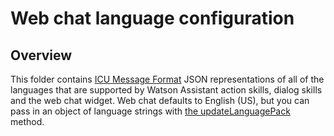 # Web chat language configuration

## Overview

This folder contains [ICU Message Format](http://userguide.icu-project.org/formatparse/messages) JSON representations of all of the languages that are supported by Watson Assistant action skills, dialog skills and the web chat widget. Web chat defaults to English (US), but you can pass in an object of language strings with
[the updateLanguagePack](https://web-chat.global.assistant.watson.cloud.ibm.com/docs.html?to=api-instance-methods#languages) method.
